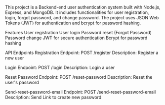 This project is a Backend-end user authentication system built with Node.js, Express, and MongoDB. It includes functionalities for user registration, login, forgot password, and change password.
The project uses JSON Web Tokens (JWT) for authentication and bcrypt for password hashing.

Features
User registration
User login
Password reset (Forgot Password)
Password change
JWT for secure authentication
Bcrypt for password hashing


API Endpoints
Registration
Endpoint: POST /register
Description: Register a new user

Login
Endpoint: POST /login
Description: Login a user

Reset Password
Endpoint: POST /reset-password
Description: Reset the user's password

Send-reset-password-email
Endpoint: POST /send-reset-password-email
Description: Send Link to create new password
